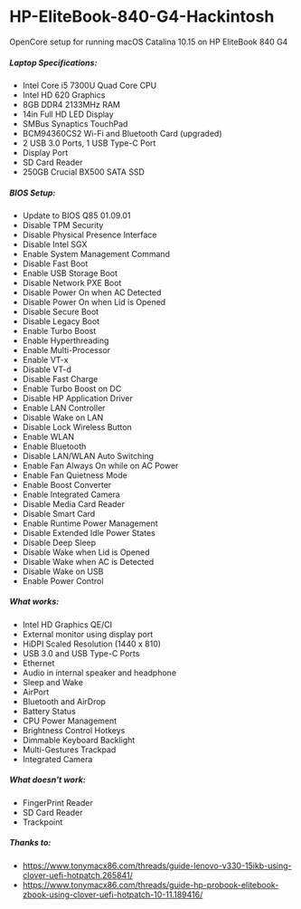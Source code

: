 # HP-EliteBook-840-G4-Hackintosh

OpenCore setup for running macOS Catalina 10.15 on HP EliteBook 840 G4

##### Laptop Specifications:
- Intel Core i5 7300U Quad Core CPU
- Intel HD 620 Graphics
- 8GB DDR4 2133MHz RAM
- 14in Full HD LED Display
- SMBus Synaptics TouchPad
- BCM94360CS2 Wi-Fi and Bluetooth Card (upgraded)
- 2 USB 3.0 Ports, 1 USB Type-C Port
- Display Port
- SD Card Reader
- 250GB Crucial BX500 SATA SSD

##### BIOS Setup:
- Update to BIOS Q85 01.09.01
- Disable TPM Security
- Disable Physical Presence Interface
- Disable Intel SGX
- Enable System Management Command
- Disable Fast Boot
- Enable USB Storage Boot
- Disable Network PXE Boot
- Disable Power On when AC Detected
- Disable Power On when Lid is Opened
- Disable Secure Boot
- Disable Legacy Boot
- Enable Turbo Boost
- Enable Hyperthreading
- Enable Multi-Processor
- Enable VT-x
- Disable VT-d
- Disable Fast Charge
- Enable Turbo Boost on DC
- Disable HP Application Driver
- Enable LAN Controller
- Disable Wake on LAN
- Disable Lock Wireless Button
- Enable WLAN
- Enable Bluetooth
- Disable LAN/WLAN Auto Switching
- Enable Fan Always On while on AC Power
- Enable Fan Quietness Mode
- Enable Boost Converter
- Enable Integrated Camera
- Disable Media Card Reader
- Disable Smart Card
- Enable Runtime Power Management
- Disable Extended Idle Power States
- Disable Deep Sleep
- Disable Wake when Lid is Opened
- Disable Wake when AC is Detected
- Disable Wake on USB
- Enable Power Control

##### What works:
- Intel HD Graphics QE/CI
- External monitor using display port
- HiDPI Scaled Resolution (1440 x 810)
- USB 3.0 and USB Type-C Ports
- Ethernet
- Audio in internal speaker and headphone
- Sleep and Wake
- AirPort
- Bluetooth and AirDrop
- Battery Status
- CPU Power Management
- Brightness Control Hotkeys
- Dimmable Keyboard Backlight
- Multi-Gestures Trackpad
- Integrated Camera

##### What doesn't work:
- FingerPrint Reader
- SD Card Reader
- Trackpoint

##### Thanks to:
- https://www.tonymacx86.com/threads/guide-lenovo-v330-15ikb-using-clover-uefi-hotpatch.265841/
- https://www.tonymacx86.com/threads/guide-hp-probook-elitebook-zbook-using-clover-uefi-hotpatch-10-11.189416/
